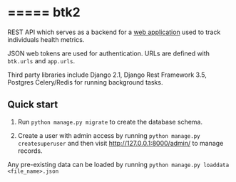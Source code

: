 =====
btk2
=====

REST API which serves as a backend for a [web application](http://mysite.com) used to track individuals health metrics.

JSON web tokens are used for authentication. URLs are defined with `btk.urls` and `app.urls`.

Third party libraries include Django 2.1, Django Rest Framework 3.5, Postgres Celery/Redis for running background tasks.


Quick start
-----------

1. Run `python manage.py migrate` to create the database schema.

2. Create a user with admin access by running `python manage.py createsuperuser`
 and then visit http://127.0.0.1:8000/admin/ to manage records.
 
Any pre-existing data can be loaded by running `python manage.py loaddata <file_name>.json`
